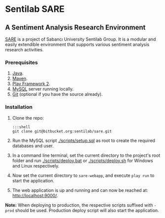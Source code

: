 # Sentilab SARE #
## A Sentiment Analysis Research Environment ##

[SARE][] is a project of Sabancı University Sentilab Group. It is a modular and easily extendible environment that supports various sentiment analysis research activities.

[SARE]: http://sare2.sabanciuniv.edu	"Sentilab SARE"

### Prerequisites ###
1. [Java][].
2. [Maven][].
3. [Play Framework 2][Play].
4. [MySQL][] server running locally.
5. [Git][] (optional if you have the source already).

[Java]: http://www.oracle.com/technetwork/java/javase/downloads/index.html	"JDK download"
[Maven]: http://maven.apache.org/download.cgi	"Maven download"
[Play]: http://www.playframework.com/download	"Play 2 download"
[MySQL]: http://www.mysql.com/downloads/	"MySQL download"
[Git]: http://git-scm.com/downloads	"Git SCM download"

### Installation ###
1.	Clone the repo:
		
		:::shell
		git clone git@bitbucket.org:sentilab/sare.git

2.	Run the MySQL script [./scripts/setup.sql][setup.sql] as root to create the required databases and user.
3.	In a command line terminal, set the current directory to the project's root folder and run [./scripts/deploy.bat][deploy.bat] or [./scripts/deploy.sh][deploy.sh] for Windows and Linux respectively.
4.	Now set the current directory to `sare-webapp`, and execute `play run` to start the application.
5.	The web application is up and running and can now be reached at: <http://localhost:9000/>.

**Note:** When deploying to production, the respective scripts suffixed with `-prod` should be used. Production deploy script will also start the application.

[setup.sql]: https://bitbucket.org/sentilab/sare/raw/master/scripts/setup.sql	"SQL setup script"
[deploy.bat]: https://bitbucket.org/sentilab/sare/raw/master/scripts/deploy.bat	"Windows deploy script"
[deploy.sh]: https://bitbucket.org/sentilab/sare/raw/master/scripts/deploy.sh	"Linux deploy script"
